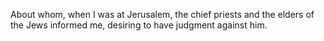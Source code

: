 About whom, when I was at Jerusalem, the chief priests and the elders of the Jews informed me, desiring to have judgment against him.
